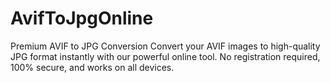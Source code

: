 # AvifToJpgOnline
Premium AVIF to JPG Conversion Convert your AVIF images to high-quality JPG format instantly with our powerful online tool. No registration required, 100% secure, and works on all devices.
